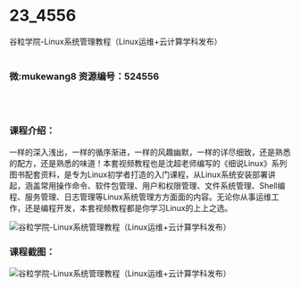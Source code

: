 # 23_4556
谷粒学院-Linux系统管理教程（Linux运维+云计算学科发布）
<br/></br>
<h3>微:mukewang8 资源编号：524556</h3>
<br/></br>
<h3>课程介绍：</h3>
<p>一样的深入浅出，一样的循序渐进，一样的风趣幽默，一样的详尽细致，还是熟悉的配方，还是熟悉的味道！本套视频教程也是沈超老师编写的《细说<a title="查看与 Linux 相关的文章" target="_blank">Linux</a>》系列图书配套资料，是专为<a title="查看与 Linux 相关的文章" target="_blank">Linux</a>初学者打造的入门课程，从Linux系统安装部署讲起，涵盖常用操作命令、软件包管理、用户和权限管理、文件系统管理、Shell编程、服务管理、日志管理等Linux系统管理方方面面的内容。无论你从事运维工作，还是编程开发，本套视频教程都是你学习Linux的上上之选。</p>
<p><img src="https://www.ko996.com/wp-content/uploads/img/2019/02/4-300x159.png" alt="谷粒学院-Linux系统管理教程（Linux运维+云计算学科发布）"></p>
<h3>课程截图：</h3>
<p><img src="https://www.ko996.com/wp-content/uploads/img/2019/02/1.png" alt="谷粒学院-Linux系统管理教程（Linux运维+云计算学科发布）"></p>

